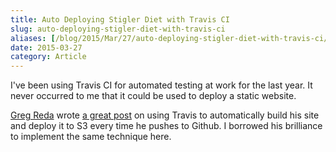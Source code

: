 ```yaml
---
title: Auto Deploying Stigler Diet with Travis CI
slug: auto-deploying-stigler-diet-with-travis-ci
aliases: [/blog/2015/Mar/27/auto-deploying-stigler-diet-with-travis-ci/]
date: 2015-03-27
category: Article
---
```


I've been using Travis CI for automated testing at work for the last year. It never occurred to me that it could be used
to deploy a static website.

[Greg Reda](https://twitter.com/gjreda) wrote [a great post](http://www.gregreda.com/2015/03/26/static-site-deployments/)
on using Travis to automatically build his site and deploy it to S3 every time he pushes to Github. I borrowed his brilliance
to implement the same technique here.
